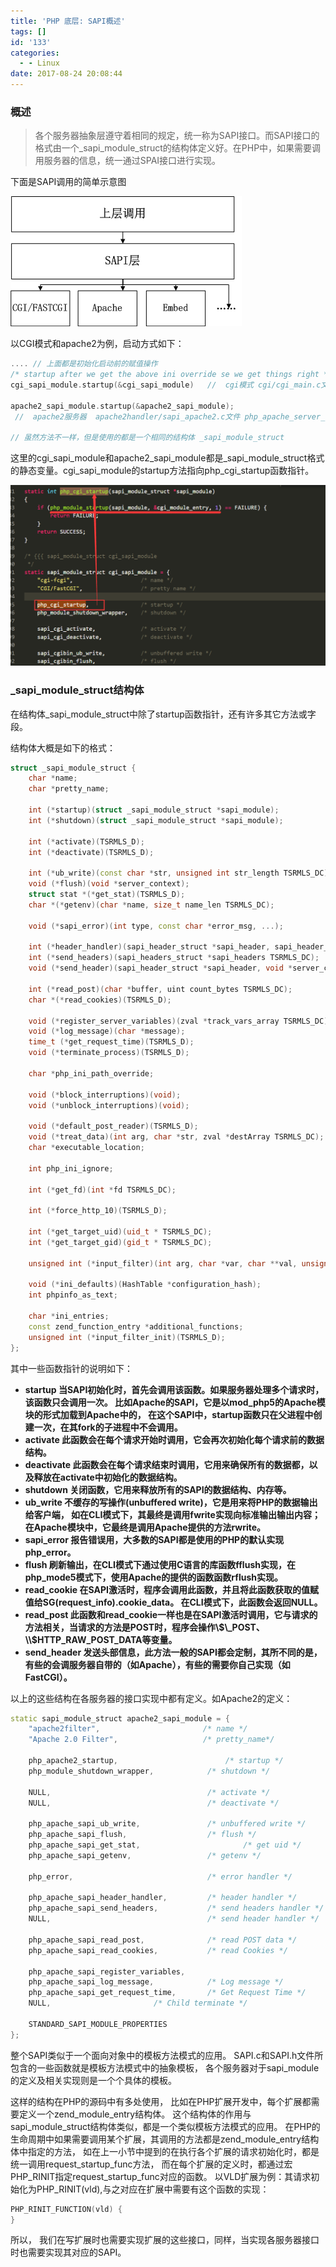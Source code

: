 ```yaml
---
title: 'PHP 底层: SAPI概述'
tags: []
id: '133'
categories:
  - - Linux
date: 2017-08-24 20:08:44
---
```


### 概述

> 各个服务器抽象层遵守着相同的规定，统一称为SAPI接口。而SAPI接口的格式由一个\_sapi\_module\_struct的结构体定义好。在PHP中，如果需要调用服务器的信息，统一通过SPAI接口进行实现。

下面是SAPI调用的简单示意图

![](/uploads/2017/07/02-02-01-sapi.png)
<!-- more -->
以CGI模式和apache2为例，启动方式如下：

```cpp
.... // 上面都是初始化启动前的赋值操作
/* startup after we get the above ini override se we get things right */
cgi_sapi_module.startup(&cgi_sapi_module)   //  cgi模式 cgi/cgi_main.c文件 main方法内

apache2_sapi_module.startup(&apache2_sapi_module);
 //  apache2服务器  apache2handler/sapi_apache2.c文件 php_apache_server_startup方法

// 虽然方法不一样，但是使用的都是一个相同的结构体 _sapi_module_struct
```

这里的cgi\_sapi\_module和apache2\_sapi\_module都是\_sapi\_module\_struct格式的静态变量。cgi\_sapi\_module的startup方法指向php\_cgi\_startup函数指针。

![](/uploads/2017/08/14994211711.png)

### \_sapi\_module\_struct结构体

在结构体\_sapi\_module\_struct中除了startup函数指针，还有许多其它方法或字段。

结构体大概是如下的格式：

```cpp
struct _sapi_module_struct {
    char *name;
    char *pretty_name;

    int (*startup)(struct _sapi_module_struct *sapi_module);
    int (*shutdown)(struct _sapi_module_struct *sapi_module);

    int (*activate)(TSRMLS_D);
    int (*deactivate)(TSRMLS_D);

    int (*ub_write)(const char *str, unsigned int str_length TSRMLS_DC);
    void (*flush)(void *server_context);
    struct stat *(*get_stat)(TSRMLS_D);
    char *(*getenv)(char *name, size_t name_len TSRMLS_DC);

    void (*sapi_error)(int type, const char *error_msg, ...);

    int (*header_handler)(sapi_header_struct *sapi_header, sapi_header_op_enum op, sapi_headers_struct *sapi_headers TSRMLS_DC);
    int (*send_headers)(sapi_headers_struct *sapi_headers TSRMLS_DC);
    void (*send_header)(sapi_header_struct *sapi_header, void *server_context TSRMLS_DC);

    int (*read_post)(char *buffer, uint count_bytes TSRMLS_DC);
    char *(*read_cookies)(TSRMLS_D);

    void (*register_server_variables)(zval *track_vars_array TSRMLS_DC);
    void (*log_message)(char *message);
    time_t (*get_request_time)(TSRMLS_D);
    void (*terminate_process)(TSRMLS_D);

    char *php_ini_path_override;

    void (*block_interruptions)(void);
    void (*unblock_interruptions)(void);

    void (*default_post_reader)(TSRMLS_D);
    void (*treat_data)(int arg, char *str, zval *destArray TSRMLS_DC);
    char *executable_location;

    int php_ini_ignore;

    int (*get_fd)(int *fd TSRMLS_DC);

    int (*force_http_10)(TSRMLS_D);

    int (*get_target_uid)(uid_t * TSRMLS_DC);
    int (*get_target_gid)(gid_t * TSRMLS_DC);

    unsigned int (*input_filter)(int arg, char *var, char **val, unsigned int val_len, unsigned int *new_val_len TSRMLS_DC);

    void (*ini_defaults)(HashTable *configuration_hash);
    int phpinfo_as_text;

    char *ini_entries;
    const zend_function_entry *additional_functions;
    unsigned int (*input_filter_init)(TSRMLS_D);
};
```

其中一些函数指针的说明如下：

*   **startup 当SAPI初始化时，首先会调用该函数。如果服务器处理多个请求时，该函数只会调用一次。 比如Apache的SAPI，它是以mod\_php5的Apache模块的形式加载到Apache中的， 在这个SAPI中，startup函数只在父进程中创建一次，在其fork的子进程中不会调用。**
*   **activate 此函数会在每个请求开始时调用，它会再次初始化每个请求前的数据结构。**
*   **deactivate 此函数会在每个请求结束时调用，它用来确保所有的数据都，以及释放在activate中初始化的数据结构。**
*   **shutdown 关闭函数，它用来释放所有的SAPI的数据结构、内存等。**
*   **ub\_write 不缓存的写操作(unbuffered write)，它是用来将PHP的数据输出给客户端， 如在CLI模式下，其最终是调用fwrite实现向标准输出输出内容；在Apache模块中，它最终是调用Apache提供的方法rwrite。**
*   **sapi\_error 报告错误用，大多数的SAPI都是使用的PHP的默认实现php\_error。**
*   **flush 刷新输出，在CLI模式下通过使用C语言的库函数fflush实现，在php\_mode5模式下，使用Apache的提供的函数函数rflush实现。**
*   **read\_cookie 在SAPI激活时，程序会调用此函数，并且将此函数获取的值赋值给SG(request\_info).cookie\_data。 在CLI模式下，此函数会返回NULL。**
*   **read\_post 此函数和read\_cookie一样也是在SAPI激活时调用，它与请求的方法相关，当请求的方法是POST时，程序会操作\\$\_POST、\\$HTTP\_RAW\_POST\_DATA等变量。**
*   **send\_header 发送头部信息，此方法一般的SAPI都会定制，其所不同的是，有些的会调服务器自带的（如Apache），有些的需要你自己实现（如 FastCGI）。**

以上的这些结构在各服务器的接口实现中都有定义。如Apache2的定义：

```cpp
static sapi_module_struct apache2_sapi_module = {
    "apache2filter",                       /* name */
    "Apache 2.0 Filter",                   /* pretty_name*/

    php_apache2_startup,                        /* startup */
    php_module_shutdown_wrapper,            /* shutdown */

    NULL,                                   /* activate */
    NULL,                                   /* deactivate */

    php_apache_sapi_ub_write,               /* unbuffered write */
    php_apache_sapi_flush,                  /* flush */
    php_apache_sapi_get_stat,                       /* get uid */
    php_apache_sapi_getenv,                 /* getenv */

    php_error,                              /* error handler */

    php_apache_sapi_header_handler,         /* header handler */
    php_apache_sapi_send_headers,           /* send headers handler */
    NULL,                                   /* send header handler */

    php_apache_sapi_read_post,              /* read POST data */
    php_apache_sapi_read_cookies,           /* read Cookies */

    php_apache_sapi_register_variables,
    php_apache_sapi_log_message,            /* Log message */
    php_apache_sapi_get_request_time,       /* Get Request Time */
    NULL,                       /* Child terminate */

    STANDARD_SAPI_MODULE_PROPERTIES
};
```

整个SAPI类似于一个面向对象中的模板方法模式的应用。 SAPI.c和SAPI.h文件所包含的一些函数就是模板方法模式中的抽象模板， 各个服务器对于sapi\_module的定义及相关实现则是一个个具体的模板。

这样的结构在PHP的源码中有多处使用， 比如在PHP扩展开发中，每个扩展都需要定义一个zend\_module\_entry结构体。 这个结构体的作用与sapi\_module\_struct结构体类似，都是一个类似模板方法模式的应用。 在PHP的生命周期中如果需要调用某个扩展，其调用的方法都是zend\_module\_entry结构体中指定的方法， 如在上一小节中提到的在执行各个扩展的请求初始化时，都是统一调用request\_startup\_func方法， 而在每个扩展的定义时，都通过宏PHP\_RINIT指定request\_startup\_func对应的函数。 以VLD扩展为例：其请求初始化为PHP\_RINIT(vld),与之对应在扩展中需要有这个函数的实现：

```cpp
PHP_RINIT_FUNCTION(vld) {
}
```

所以， 我们在写扩展时也需要实现扩展的这些接口，同样，当实现各服务器接口时也需要实现其对应的SAPI。